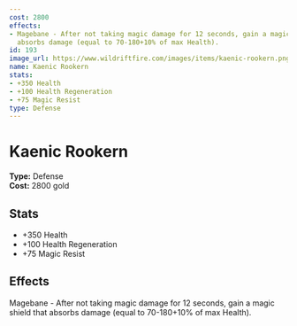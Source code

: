 ```yaml
---
cost: 2800
effects:
- Magebane - After not taking magic damage for 12 seconds, gain a magic shield that
  absorbs damage (equal to 70-180+10% of max Health).
id: 193
image_url: https://www.wildriftfire.com/images/items/kaenic-rookern.png
name: Kaenic Rookern
stats:
- +350 Health
- +100 Health Regeneration
- +75 Magic Resist
type: Defense
---
```


# Kaenic Rookern

**Type:** Defense  
**Cost:** 2800 gold

## Stats

- +350 Health
- +100 Health Regeneration
- +75 Magic Resist

## Effects

Magebane - After not taking magic damage for 12 seconds, gain a magic shield that absorbs damage (equal to 70-180+10% of max Health).

